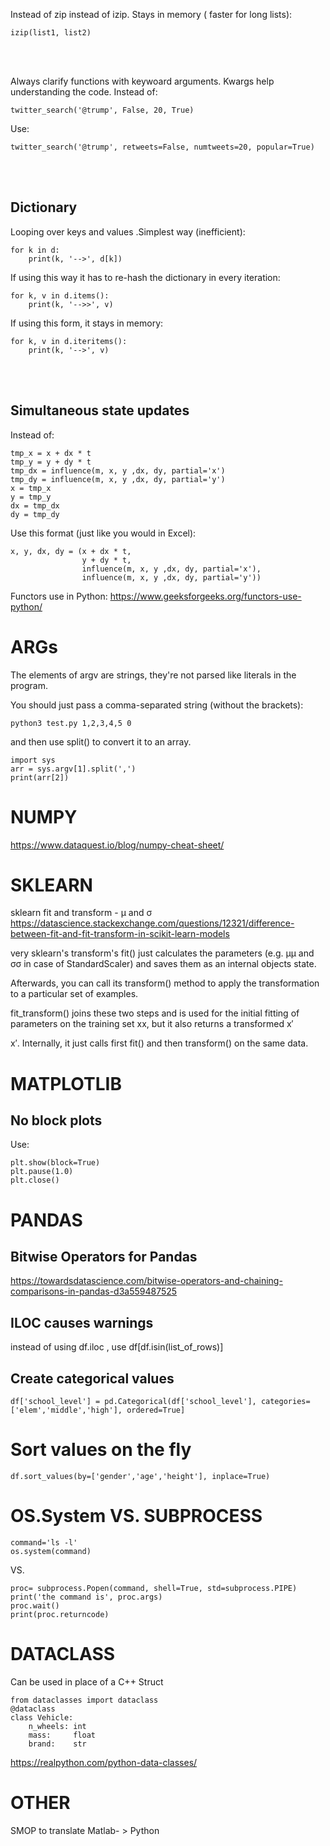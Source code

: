Instead of zip instead of izip. Stays in memory ( faster for long lists):
```
izip(list1, list2)
```
<br /><br />


Always clarify functions with keywoard arguments. Kwargs help understanding the code. Instead of:
```
twitter_search('@trump', False, 20, True)
```
Use:
```
twitter_search('@trump', retweets=False, numtweets=20, popular=True)
```
<br /><br />


## Dictionary
Looping over keys and values .Simplest way (inefficient):
```
for k in d:
    print(k, '-->', d[k])
```
If using this way it has to re-hash the dictionary in every iteration:
```
for k, v in d.items():
    print(k, '-->>', v)
```
If  using this form, it stays in memory:
```
for k, v in d.iteritems():
    print(k, '-->', v)
```
<br /><br />


## Simultaneous state updates
Instead of:
```
tmp_x = x + dx * t
tmp_y = y + dy * t
tmp_dx = influence(m, x, y ,dx, dy, partial='x')
tmp_dy = influence(m, x, y ,dx, dy, partial='y')
x = tmp_x
y = tmp_y
dx = tmp_dx
dy = tmp_dy
```
Use this format (just like you would in Excel):
```
x, y, dx, dy = (x + dx * t,
                y + dy * t,
                influence(m, x, y ,dx, dy, partial='x'),
                influence(m, x, y ,dx, dy, partial='y'))
```


Functors use in Python:
https://www.geeksforgeeks.org/functors-use-python/


# ARGs
The elements of argv are strings, they're not parsed like literals in the program.

You should just pass a comma-separated string (without the brackets):
```
python3 test.py 1,2,3,4,5 0
```
and then use split() to convert it to an array.
```
import sys
arr = sys.argv[1].split(',')
print(arr[2])
```

# NUMPY
https://www.dataquest.io/blog/numpy-cheat-sheet/

# SKLEARN
sklearn fit and transform - μ and σ
https://datascience.stackexchange.com/questions/12321/difference-between-fit-and-fit-transform-in-scikit-learn-models 

very sklearn's transform's fit() just calculates the parameters (e.g. μμ and σσ in case of StandardScaler) and saves them as an internal objects state.

Afterwards, you can call its transform() method to apply the transformation to a particular set of examples.

fit_transform() joins these two steps and is used for the initial fitting of parameters on the training set xx, but it also returns a transformed x′

x′. Internally, it just calls first fit() and then transform() on the same data.

# MATPLOTLIB
## No block plots
Use:
```
plt.show(block=True)
plt.pause(1.0)
plt.close()
```

# PANDAS
## Bitwise Operators for Pandas
https://towardsdatascience.com/bitwise-operators-and-chaining-comparisons-in-pandas-d3a559487525
## ILOC causes warnings
instead of using df.iloc , use df[df.isin(list_of_rows)]
## Create categorical values
```
df['school_level'] = pd.Categorical(df['school_level'], categories=['elem','middle','high'], ordered=True]
```
# Sort values on the fly
```
df.sort_values(by=['gender','age','height'], inplace=True)
```

# OS.System VS. SUBPROCESS
```
command='ls -l'
os.system(command)
```
VS.
```
proc= subprocess.Popen(command, shell=True, std=subprocess.PIPE)
print('the command is', proc.args)
proc.wait()
print(proc.returncode)
```

# DATACLASS
Can be used in place of a C++ Struct
```
from dataclasses import dataclass
@dataclass
class Vehicle:
    n_wheels: int
    mass:     float
    brand:    str
```
https://realpython.com/python-data-classes/


# OTHER

SMOP to translate Matlab- > Python

